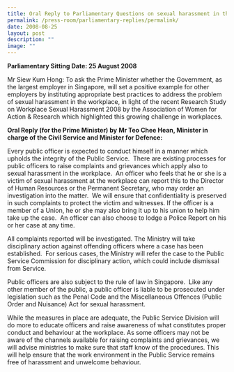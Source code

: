 ```yaml
---
title: Oral Reply to Parliamentary Questions on sexual harassment in the workplace
permalink: /press-room/parliamentary-replies/permalink/
date: 2008-08-25
layout: post
description: ""
image: ""
---
```

**Parliamentary Sitting Date: 25 August 2008**

Mr Siew Kum Hong: To ask the Prime Minister whether the Government, as the largest employer in Singapore, will set a positive example for other employers by instituting appropriate best practices to address the problem of sexual harassment in the workplace, in light of the recent Research Study on Workplace Sexual Harassment 2008 by the Association of Women for Action & Research which highlighted this growing challenge in workplaces.

**Oral Reply (for the Prime Minister) by** **Mr Teo Chee Hean, Minister in charge of the Civil Service and Minister for Defence:**

Every public officer is expected to conduct himself in a manner which upholds the integrity of the Public Service.  There are existing processes for public officers to raise complaints and grievances which apply also to sexual harassment in the workplace.  An officer who feels that he or she is a victim of sexual harassment at the workplace can report this to the Director of Human Resources or the Permanent Secretary, who may order an investigation into the matter.  We will ensure that confidentiality is preserved in such complaints to protect the victim and witnesses. If the officer is a member of a Union, he or she may also bring it up to his union to help him take up the case.  An officer can also choose to lodge a Police Report on his or her case at any time.

All complaints reported will be investigated. The Ministry will take disciplinary action against offending officers where a case has been established.  For serious cases, the Ministry will refer the case to the Public Service Commission for disciplinary action, which could include dismissal from Service.

Public officers are also subject to the rule of law in Singapore.  Like any other member of the public, a public officer is liable to be prosecuted under legislation such as the Penal Code and the Miscellaneous Offences (Public Order and Nuisance) Act for sexual harassment.

While the measures in place are adequate, the Public Service Division will do more to educate officers and raise awareness of what constitutes proper conduct and behaviour at the workplace. As some officers may not be aware of the channels available for raising complaints and grievances, we will advise ministries to make sure that staff know of the procedures. This will help ensure that the work environment in the Public Service remains free of harassment and unwelcome behaviour.